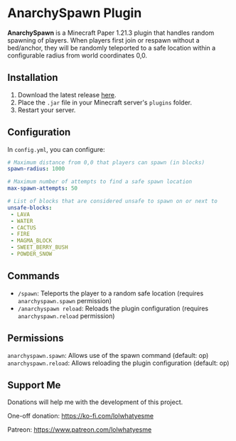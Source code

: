 # AnarchySpawn Plugin
**AnarchySpawn** is a Minecraft Paper 1.21.3 plugin that handles random spawning of players. When players first join or respawn without a bed/anchor, they will be randomly teleported to a safe location within a configurable radius from world coordinates 0,0.

## Installation
1. Download the latest release [here](https://github.com/Jelly-Pudding/anarchyspawn/releases/latest).
2. Place the `.jar` file in your Minecraft server's `plugins` folder.
3. Restart your server.

## Configuration
In `config.yml`, you can configure:
```yaml
# Maximum distance from 0,0 that players can spawn (in blocks)
spawn-radius: 1000

# Maximum number of attempts to find a safe spawn location
max-spawn-attempts: 50

# List of blocks that are considered unsafe to spawn on or next to
unsafe-blocks:
 - LAVA
 - WATER
 - CACTUS
 - FIRE
 - MAGMA_BLOCK
 - SWEET_BERRY_BUSH
 - POWDER_SNOW
 ```

 ## Commands
- `/spawn`: Teleports the player to a random safe location (requires `anarchyspawn.spawn` permission)
- `/anarchyspawn reload`: Reloads the plugin configuration (requires `anarchyspawn.reload` permission)

## Permissions
`anarchyspawn.spawn`: Allows use of the spawn command (default: op)
`anarchyspawn.reload`: Allows reloading the plugin configuration (default: op)

## Support Me
Donations will help me with the development of this project.

One-off donation: https://ko-fi.com/lolwhatyesme

Patreon: https://www.patreon.com/lolwhatyesme
